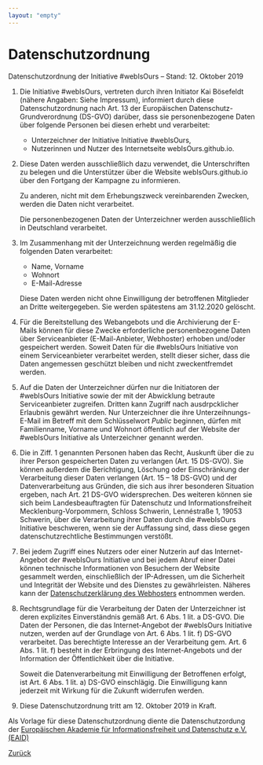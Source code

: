 ```yaml
---
layout: "empty"
---
```

# Datenschutzordnung

Datenschutzordnung der Initiative #webIsOurs – Stand: 12. Oktober 2019

1. Die Initiative #webIsOurs, vertreten durch ihren Initiator Kai Bösefeldt (nähere Angaben: Siehe Impressum), informiert durch diese Datenschutzordnung nach Art. 13 der Europäischen Datenschutz-Grundverordnung (DS-GVO) darüber, dass sie personenbezogene Daten über folgende Personen bei diesen erhebt und verarbeitet:

    * Unterzeichner der Initiative Initiative #webIsOurs,
    * Nutzerinnen und Nutzer des Internetseite webIsOurs.github.io.

2. Diese Daten werden ausschließlich dazu verwendet, die Unterschriften zu belegen und die Unterstützer über die Website webIsOurs.github.io über den Fortgang der Kampagne zu informieren.

    Zu anderen, nicht mit dem Erhebungszweck vereinbarenden Zwecken, werden die Daten nicht verarbeitet.

    Die personenbezogenen Daten der Unterzeichner werden ausschließlich in Deutschland verarbeitet.

3. Im Zusammenhang mit der Unterzeichnung werden regelmäßig die folgenden Daten verarbeitet:

    * Name, Vorname
    * Wohnort
    * E-Mail-Adresse

    Diese Daten werden nicht ohne Einwilligung der betroffenen Mitglieder an Dritte weitergegeben. Sie werden spätestens am 31.12.2020 gelöscht.

4. Für die Bereitstellung des Webangebots und die Archivierung der E-Mails können für diese Zwecke erforderliche personenbezogene Daten über Serviceanbieter (E-Mail-Anbieter, Webhoster) erhoben und/oder gespeichert werden. Soweit Daten für die #webIsOurs Initiative von einem Serviceanbieter verarbeitet werden, stellt dieser sicher, dass die Daten angemessen geschützt bleiben und nicht zweckentfremdet werden.

5. Auf die Daten der Unterzeichner dürfen nur die Initiatoren der #webIsOurs Initiative sowie der mit der Abwicklung betraute Serviceanbieter zugreifen. Dritten kann Zugriff nach ausdrpcklicher Erlaubnis gewährt werden. Nur Unterzeichner die ihre Unterzeihnungs-E-Mail im Betreff mit dem Schlüsselwort _Public_ beginnen, dürfen mit Familienname, Vorname und Wohnort öffentlich auf der Website der #webIsOurs Initiative als Unterzeichner genannt werden.

6. Die in Ziff. 1 genannten Personen haben das Recht, Auskunft über die zu ihrer Person gespeicherten Daten zu verlangen (Art. 15 DS-GVO). Sie können außerdem die Berichtigung, Löschung oder Einschränkung der Verarbeitung dieser Daten verlangen (Art. 15 – 18 DS-GVO) und der Datenverarbeitung aus Gründen, die sich aus ihrer besonderen Situation ergeben, nach Art. 21 DS-GVO widersprechen. Des weiteren können sie sich beim Landesbeauftragten für Datenschutz und Informationsfreiheit Mecklenburg-Vorpommern, Schloss Schwerin, Lennéstraße 1, 19053 Schwerin, über die Verarbeitung ihrer Daten durch die #webIsOurs Initiative beschweren, wenn sie der Auffassung sind, dass diese gegen datenschutzrechtliche Bestimmungen verstößt.

7. Bei jedem Zugriff eines Nutzers oder einer Nutzerin auf das Internet-Angebot der #webIsOurs Initiative und bei jedem Abruf einer Datei können technische Informationen von Besuchern der Website gesammelt werden, einschließlich der IP-Adressen, um die Sicherheit und Integrität der Website und des Dienstes zu gewährleisten. Näheres kann der [Datenschutzerklärung des Webhosters](https://help.github.com/en/articles/github-privacy-statement) entnommen werden.

8. Rechtsgrundlage für die Verarbeitung der Daten der Unterzeichner ist deren explizites Einverständnis gemäß Art. 6 Abs. 1 lit. a DS-GVO. Die Daten der Personen, die das Internet-Angebot der #webIsOurs Initiative nutzen, werden auf der Grundlage von Art. 6 Abs. 1 lit. f) DS-GVO verarbeitet. Das berechtigte Interesse an der Verarbeitung gem. Art. 6 Abs. 1 lit. f) besteht in der Erbringung des Internet-Angebots und der Information der Öffentlichkeit über die Initiative.

    Soweit die Datenverarbeitung mit Einwilligung der Betroffenen erfolgt, ist Art. 6 Abs. 1 lit. a) DS-GVO einschlägig. Die Einwilligung kann jederzeit mit Wirkung für die Zukunft widerrufen werden.

9. Diese Datenschutzordnung tritt am 12. Oktober 2019 in Kraft.

Als Vorlage für diese Datenschutzordnung diente die Datenschutzordung der [Europäischen Akademie für Informationsfreiheit und Datenschutz e.V. (EAID)](https://www.eaid-berlin.de/datenschutzerklaerung-2/)

[Zurück](?lang=de)
